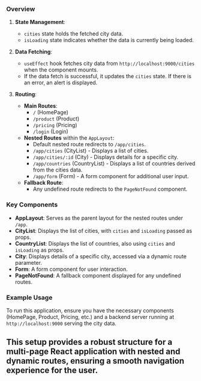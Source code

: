 ### Overview

1. **State Management**:
   - `cities` state holds the fetched city data.
   - `isLoading` state indicates whether the data is currently being loaded.

2. **Data Fetching**:
   - `useEffect` hook fetches city data from `http://localhost:9000/cities` when the component mounts.
   - If the data fetch is successful, it updates the `cities` state. If there is an error, an alert is displayed.

3. **Routing**:
   - **Main Routes**:
     - `/` (HomePage)
     - `/product` (Product)
     - `/pricing` (Pricing)
     - `/login` (Login)
   - **Nested Routes** within the `AppLayout`:
     - Default nested route redirects to `/app/cities`.
     - `/app/cities` (CityList) - Displays a list of cities.
     - `/app/cities/:id` (City) - Displays details for a specific city.
     - `/app/countries` (CountryList) - Displays a list of countries derived from the cities data.
     - `/app/form` (Form) - A form component for additional user input.
   - **Fallback Route**:
     - Any undefined route redirects to the `PageNotFound` component.

### Key Components

- **AppLayout**: Serves as the parent layout for the nested routes under `/app`.
- **CityList**: Displays the list of cities, with `cities` and `isLoading` passed as props.
- **CountryList**: Displays the list of countries, also using `cities` and `isLoading` as props.
- **City**: Displays details of a specific city, accessed via a dynamic route parameter.
- **Form**: A form component for user interaction.
- **PageNotFound**: A fallback component displayed for any undefined routes.

### Example Usage

To run this application, ensure you have the necessary components (HomePage, Product, Pricing, etc.) and a backend server running at `http://localhost:9000` serving the city data.

This setup provides a robust structure for a multi-page React application with nested and dynamic routes, ensuring a smooth navigation experience for the user.
------------------------------------------------------------------
